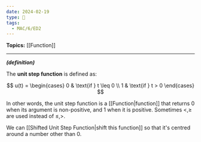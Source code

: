 ```yaml
---
date: 2024-02-19
type: 🧠
tags:
  - MAC/6/ED2
---
```


**Topics:** [[Function]]

---

_**(definition)**_

The **unit step function** is defined as:

$$
u(t) =
\begin{cases}
0 & \text{if } t \leq 0 \\
1 & \text{if } t > 0
\end{cases}
$$

In other words, the unit step function is a [[Function|function]] that returns $0$ when its argument is non-positive, and $1$ when it is positive. Sometimes $<, \geq$ are used instead of $\leq, >$.

We can [[Shifted Unit Step Function|shift this function]] so that it's centred around a number other than $0$.
